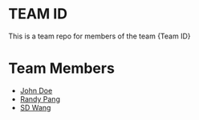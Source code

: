 # TEAM ID
This is a team repo for members of the team {Team ID}

# Team Members
* [John Doe](members/johnDoe.md)
* [Randy Pang](members/randyPang.md)
* [SD Wang](members/wangJinyi.md)
